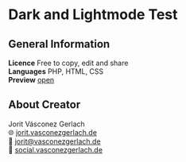 # Dark and Lightmode Test
## General Information
**Licence** Free to copy, edit and share\
**Languages** PHP, HTML, CSS\
**Preview** [open](https://jorit.vasconezgerlach.de/host/dark-and-lightmode-test-git/)

## About Creator
Jorit Vásconez Gerlach\
🌐 [jorit.vasconezgerlach.de](https://jorit.vasconezgerlach.de)\
📧 [jorit@vasconezgerlach.de](mailto:jorit@vasconezgerlach.de)\
🔗 [social.vasconezgerlach.de](https://social.vasconezgerlach.de)

